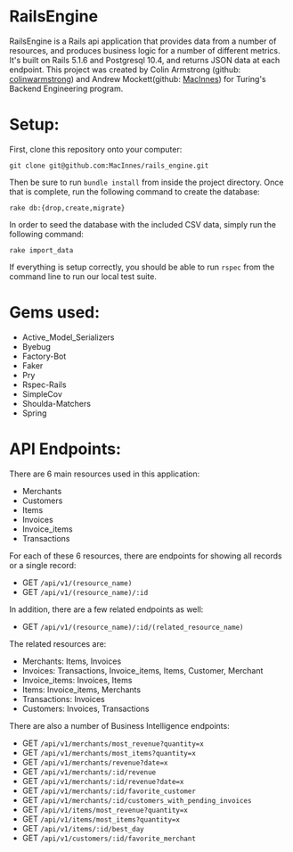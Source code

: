 # RailsEngine

RailsEngine is a Rails api application that provides data from a number of resources, and produces business logic for a number of different metrics.  It's built on Rails 5.1.6 and Postgresql 10.4, and returns JSON data at each endpoint.  This project was created by Colin Armstrong (github: [colinwarmstrong](https://github.com/colinwarmstrong)) and Andrew Mockett(github: [MacInnes](https://github.com/MacInnes)) for Turing's Backend Engineering program.

# Setup:

First, clone this repository onto your computer:
```
git clone git@github.com:MacInnes/rails_engine.git
```
Then be sure to run `bundle install` from inside the project directory.  Once that is complete, run the following command to create the database:
```
rake db:{drop,create,migrate}
```
In order to seed the database with the included CSV data, simply run the following command:
```
rake import_data
```
If everything is setup correctly, you should be able to run `rspec` from the command line to run our local test suite.

# Gems used:
* Active_Model_Serializers
* Byebug
* Factory-Bot
* Faker
* Pry
* Rspec-Rails
* SimpleCov
* Shoulda-Matchers
* Spring

# API Endpoints:

There are 6 main resources used in this application:
* Merchants
* Customers
* Items
* Invoices
* Invoice_items
* Transactions

For each of these 6 resources, there are endpoints for showing all records or a single record:
* GET `/api/v1/(resource_name)`
* GET `/api/v1/(resource_name)/:id`

In addition, there are a few related endpoints as well:
* GET `/api/v1/(resource_name)/:id/(related_resource_name)`

The related resources are:
* Merchants: Items, Invoices
* Invoices: Transactions, Invoice_items, Items, Customer, Merchant
* Invoice_items: Invoices, Items
* Items: Invoice_items, Merchants
* Transactions: Invoices
* Customers: Invoices, Transactions

There are also a number of Business Intelligence endpoints:
* GET `/api/v1/merchants/most_revenue?quantity=x`
* GET `/api/v1/merchants/most_items?quantity=x`
* GET `/api/v1/merchants/revenue?date=x`
* GET `/api/v1/merchants/:id/revenue`
* GET `/api/v1/merchants/:id/revenue?date=x`
* GET `/api/v1/merchants/:id/favorite_customer`
* GET `/api/v1/merchants/:id/customers_with_pending_invoices`
* GET `/api/v1/items/most_revenue?quantity=x`
* GET `/api/v1/items/most_items?quantity=x`
* GET `/api/v1/items/:id/best_day`
* GET `/api/v1/customers/:id/favorite_merchant`
